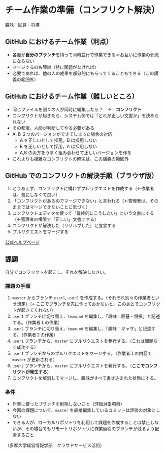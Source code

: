 # チーム作業の準備（コンフリクト解決）

 趣味：囲碁・将棋

## GitHub におけるチーム作業（利点）

- 各自が**自分のブランチ**を持って同時並行で作業できる＝お互いに作業の邪魔にならない
- マージするのも簡単（特に問題がなければ）
- 必要であれば、他の人の成果を部分的にもらってくることもできる（この講義の範囲外）

## GitHub におけるチーム作業（難しいところ）

- 同じファイルを別々の人が同時に編集したら？　→　**コンフリクト**
- コンフリクトが起きたら、システム側では「どれが正しい文書か」を決められない
- その都度、人間が判断してやる必要がある
- A, B ２つのバージョンができてしまった場合の対応
  - A を正しいとして採用。B は採用しない
  - B を正しいとして採用。A は採用しない
  - A,B の両方をうまく組み合わせて正しいバージョンを作る
- これよりも複雑なコンフリクトの解決は、この講義の範囲外

## GitHub でのコンフリクトの解決手順（ブラウザ版）

1. とりあえず、コンフリクトに構わずプルリクエストを作成する（←作業者は、気にしなくて良い）
1. 「コンフリクトがあるのでマージできない」と言われる（←管理者は、そのままではマージできないことに気づく）
1. コンフリクトエディタを使って「最終的にこうしたい」という文書にする（←管理者の権限で「正しい」文書にする）
1. コンフリクトが解決した（リゾルブした）と宣言する
1. プルリクエストをマージする

[公式ヘルプページ](https://help.github.com/ja/github/collaborating-with-issues-and-pull-requests/resolving-a-merge-conflict-on-github)

## 課題

自分でコンフリクトを起こし、それを解決しなさい。

### 課題の手順

1. `master` からブランチ `user1`, `user2` を作成する。（それぞれ別々の作業者という想定）（←ここでブランチを先に作っておかないと、このあとでコンフリクトが起きてくれない）
1. `user1` ブランチに切り替え、`team.md` を編集し、「趣味：囲碁・将棋」と記述する。（作業者１の作業）
1. `user2` ブランチに切り替え、`team.md` を編集し、「趣味：ギャザ」と記述する。（作業者２の作業）
1. `user1` ブランチから、`master` にプルリクエストを発行する。（これは問題なく成功する）
2. `user1` ブランチからのプルリクエストをマージする。（作業者１の内容で `master` が更新される）
3. `user2` ブランチから、`master` にプルリクエストを発行する。（**ここでコンフリクトが発生する**）
4. コンフリクトを解消してマージし、趣味がすべて書き込まれた状態にする。

### 条件
- 作業に使ったブランチを削除しないこと（評価対象項目）
- 今回の課題について、`master` を直接編集しているコミットは評価の対象としない
- できる人が、ローカルリポジトリを利用して課題を作成することは禁止しないが、その場合でもリモートリポジトリに作業過程のブランチが残るよう配慮すること

（多摩大学経営情報学部　クラウドサービス活用）
